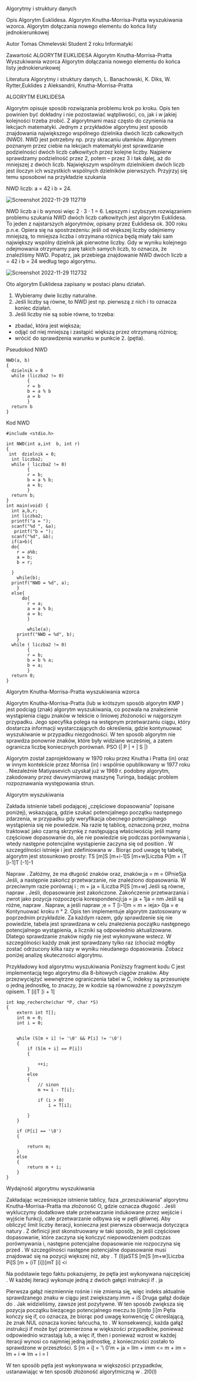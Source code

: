 Algorytmy i struktury danych

Opis
 Algorytm Euklidesa. Algorytm Knutha-Morrisa-Pratta wyszukiwania wzorca. Algorytm dołączania nowego elementu do końca listy jednokierunkowej


Autor
Tomas Chmelevski Student 2 roku Informatyki

Zawartość
ALGORYTM EUKLIDESA
Algorytm Knutha-Morrisa-Pratta 
Wyszukiwania wzorca
Algorytm dołączania 
nowego elementu do końca listy jednokierunkowej

Literatura
Algorytmy i struktury danych, L. Banachowski, K. Diks, W. Rytter,Euklides z Aleksandrii, Knutha-Morrisa-Pratta

ALGORYTM EUKLIDESA

Algorytm opisuje sposób rozwiązania problemu krok po kroku. Opis ten powinien być dokładny i nie pozostawiać
wątpliwości, co, jak i w jakiej kolejności trzeba zrobić. Z algorytmami masz często do czynienia na lekcjach matematyki.
Jednym z przykładów algorytmu jest sposób znajdowania największego wspólnego dzielnika dwóch liczb całkowitych
(NWD). NWD jest potrzebny np. przy skracaniu ułamków.
Algorytmem poznanym przez ciebie na lekcjach matematyki jest sprawdzanie podzielności dwóch liczb całkowitych
przez kolejne liczby. Najpierw sprawdzamy podzielność przez 2, potem – przez 3 i tak dalej, aż do mniejszej z dwóch
liczb. Największym wspólnym dzielnikiem dwóch liczb jest iloczyn ich wszystkich wspólnych dzielników pierwszych.
Przyjrzyj się temu sposobowi na przykładzie szukania

NWD liczb: a = 42 i b = 24.

![Screenshot 2022-11-29 112719](https://user-images.githubusercontent.com/115026224/204491136-b1d18c73-e9ed-45b4-a5fc-0fc6815b2fbe.png)


NWD liczb a i b wynosi więc 2 · 3 · 1 = 6.
Lepszym i szybszym rozwiązaniem problemu szukania NWD dwóch liczb całkowitych jest algorytm Euklidesa. To
jeden z najstarszych algorytmów, opisany przez Euklidesa ok. 300 roku p.n.e. Opiera się na spostrzeżeniu: jeśli od
większej liczby odejmiemy mniejszą, to mniejsza liczba i otrzymana różnica będą miały taki sam największy wspólny
dzielnik jak pierwotne liczby. Gdy w wyniku kolejnego odejmowania otrzymamy parę takich samych liczb, to oznacza,
że znaleźliśmy NWD.
Popatrz, jak przebiega znajdowanie NWD dwóch liczb a = 42 i b = 24 według tego algorytmu.

![Screenshot 2022-11-29 112732](https://user-images.githubusercontent.com/115026224/204491197-d580ad5c-ed4e-4d98-a2e5-6b03ea332e2b.png)



Oto algorytm Euklidesa zapisany w postaci planu działań.

1. Wybieramy dwie liczby naturalne.
2. Jeśli liczby są równe, to NWD jest np. pierwszą z nich i to oznacza koniec działań.
3. Jeśli liczby nie są sobie równe, to trzeba:
- zbadać, która jest większa;
- odjąć od niej mniejszą i zastąpić większą przez otrzymaną różnicę;
- wrócić do sprawdzenia warunku w punkcie 2. (pętla).

Pseudokod NWD
```
NWD(a, b)
{
  dzielnik = 0
  while (liczba2 != 0)
        {
        r = b
        b = a % b
        a = b
        }
  return b
}
```
Kod NWD
```
#include <stdio.h>

int NWD(int a,int  b, int r)
{
 int  dzielnik = 0;
  int liczba2;
  while ( liczba2 != 0)
        {
        r = b;
        b = a % b;
        a = b;
        }
  return b;
}
int main(void) {
  int a,b,r;
  int liczba2;
  printf("a = ");
  scanf("%d ", &a);
   printf("b = ");
  scanf("%d", &b);
  if(a>b){
  do{
    r = a%b;
    a = b;
    b = r;
    
  }
    while(b);
  printf("NWD = %d", a);
    }
  else{
      do{
        r = a;
        a = a % b;
        a = b;
        }
        
        while(a);
    printf("NWD = %d", b);
    }
  while ( liczba2 != 0)
        {
        r = b;
        b = b % a;
        b = a;
        }
  return 0;
}
```


Algorytm Knutha-Morrisa-Pratta wyszukiwania wzorca

Algorytm Knutha-Morrisa-Pratta (lub w krótszym sposób algorytm KMP ) jest podciąg (znak) algorytm wyszukiwania, co pozwala na znalezienie wystąpienia ciągu znaków w tekście o liniowej złożoności w najgorszym przypadku. Jego specyfika polega na wstępnym przetwarzaniu ciągu, który dostarcza informacji wystarczających do określenia, gdzie kontynuować wyszukiwanie w przypadku niezgodności. W ten sposób algorytm nie sprawdza ponownie znaków, które były widziane wcześniej, a zatem ogranicza liczbę koniecznych porównań. PSO (| P | + | S |)

Algorytm został zaprojektowany w 1970 roku przez Knutha i Pratta  (in) oraz w innym kontekście przez Morrisa  (in) i wspólnie opublikowany w 1977 roku . Niezależnie Matiyasevich uzyskał już w 1969 r. podobny algorytm, zakodowany przez dwuwymiarową maszynę Turinga, badając problem rozpoznawania występowania strun.

Algorytm wyszukiwania

Zakłada istnienie tabeli podającej „częściowe dopasowania” (opisane poniżej), wskazującą, gdzie szukać potencjalnego początku następnego zdarzenia, w przypadku gdy weryfikacja obecnego potencjalnego wystąpienia się nie powiedzie. Na razie tę tablicę, oznaczoną przez, można traktować jako czarną skrzynkę z następującą właściwością: jeśli mamy częściowe dopasowanie do, ale nie powiedzie się podczas porównywania i, wtedy następne potencjalne wystąpienie zaczyna się od position . W szczególności istnieje i jest zdefiniowana w . Biorąc pod uwagę tę tabelę, algorytm jest stosunkowo prosty: TS [m]S [m+i-1]S [m+w]Liczba Pi]m + iT [i-1]T [-1]-1

Napraw . Załóżmy, że ma długość znaków oraz, znaków;ja = m = 0PnieSja
Jeśli, a następnie zakończ przetwarzanie, nie znaleziono dopasowania. W przeciwnym razie porównaj i  ; m + ja = lLiczba Pi]S [m+w]
Jeśli są równe, napraw . Jeśli, dopasowanie jest zakończone. Zakończenie przetwarzania i zwrot jako pozycja rozpoczęcia korespondencji;ja = ja + 1ja = nm
Jeśli są różne, napraw . Napraw, a jeśli napraw  ;e = T [i-1]m = m + ieja> 0ja = e
Kontynuować kroku n °  2.
Opis ten implementuje algorytm zastosowany w poprzednim przykładzie. Za każdym razem, gdy sprawdzenie się nie powiedzie, tabela jest sprawdzana w celu znalezienia początku następnego potencjalnego wystąpienia, a liczniki są odpowiednio aktualizowane. Dlatego sprawdzanie znaków nigdy nie jest wykonywane wstecz. W szczególności każdy znak jest sprawdzany tylko raz (chociaż mógłby zostać odrzucony kilka razy w wyniku nieudanego dopasowania. Zobacz poniżej analizę skuteczności algorytmu.

Przykładowy kod algorytmu wyszukiwania
Poniższy fragment kodu C jest implementacją tego algorytmu dla 8-bitowych ciągów znaków. Aby przezwyciężyć wewnętrzne ograniczenia tabel w C, indeksy są przesunięte o jedną jednostkę, to znaczy, że w kodzie są równoważne z powyższym opisem. T [i]T [i + 1]
```
int kmp_recherche(char *P, char *S)
{
    extern int T[];
    int m = 0;
    int i = 0;

    
    while (S[m + i] != '\0' && P[i] != '\0')
    {
        if (S[m + i] == P[i])
        {
                              
            ++i;              
        }
        else
        {
            // sinon
            m += i - T[i];    

            if (i > 0)
                i = T[i];    
                                 
        }
    }

    if (P[i] == '\0')
    {
        
        return m;
    }
    else
    {                    
        return m + i;    
    }
}
```

Wydajność algorytmu wyszukiwania

Zakładając wcześniejsze istnienie tablicy, faza „przeszukiwania” algorytmu Knutha-Morrisa-Pratta ma złożoność O, gdzie oznacza długość . Jeśli wykluczymy dodatkowe stałe przetwarzanie indukowane przez wejście i wyjście funkcji, całe przetwarzanie odbywa się w pętli głównej. Aby obliczyć limit liczby iteracji, konieczna jest pierwsza obserwacja dotycząca natury . Z definicji jest skonstruowany w taki sposób, że jeśli częściowe dopasowanie, które zaczyna się kończyć niepowodzeniem podczas porównywania i, następne potencjalne dopasowanie nie rozpoczyna się przed . W szczególności następne potencjalne dopasowanie musi znajdować się na pozycji większej niż, aby . T (l)jaSTS [m]S [m+w]Liczba Pi]S [m + (iT [i])]mT [i] <i

Na podstawie tego faktu pokazujemy, że pętla jest wykonywana najczęściej . W każdej iteracji wykonuje jedną z dwóch gałęzi instrukcji if . ja

Pierwsza gałąź niezmiennie rośnie i nie zmienia się, więc indeks aktualnie sprawdzanego znaku w ciągu jest zwiększany.imm + iS
Druga gałąź dodaje do . Jak widzieliśmy, zawsze jest pozytywne. W ten sposób zwiększa się pozycja początku bieżącego potencjalnego meczu.to [i]mto [i]m
Pętla kończy się if, co oznacza, że biorąc pod uwagę konwencję C określającą, że znak NUL oznacza koniec łańcucha, to . W konsekwencji, każda gałąź instrukcji if może być przemierzona w większości przypadków, ponieważ odpowiednio wzrastają lub, a więc if, then i ponieważ wzrost w każdej iteracji wynosi co najmniej jedną jednostkę, z konieczności zostało to sprawdzone w przeszłości. S [m + i] = '\  0'm + ja = llm + imm <= m + im = lm + i => lm + i = l

W ten sposób pętla jest wykonywana w większości przypadków, ustanawiając w ten sposób złożoność algorytmiczną w . 2l0(l)
